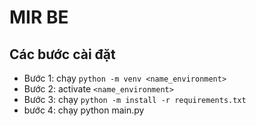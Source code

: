 # MIR BE

## Các bước cài đặt
- Bước 1: chạy `python -m venv <name_environment>`
- Bước 2: activate `<name_environment>`
- Bước 3: chạy `python -m install -r requirements.txt`
- bước 4: chạy python main.py